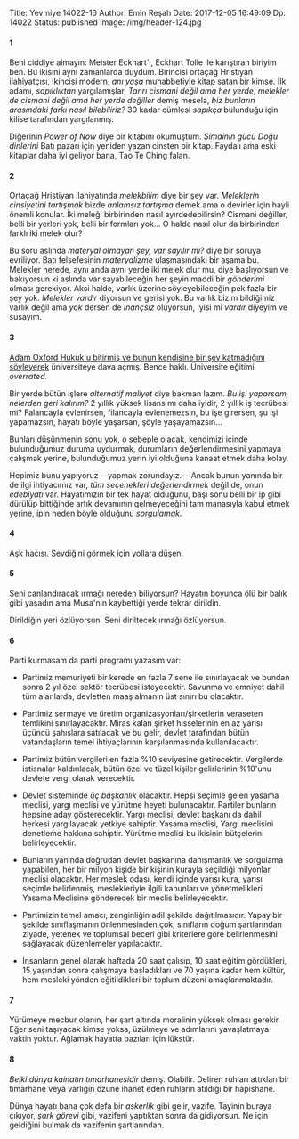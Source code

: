 Title: Yevmiye 14022-16
Author: Emin Reşah
Date:  2017-12-05 16:49:09
Dp: 14022
Status: published
Image: /img/header-124.jpg

#### 1

Beni ciddiye almayın: Meister Eckhart'ı, Eckhart Tolle ile karıştıran biriyim
ben. Bu ikisini aynı zamanlarda duydum. Birincisi ortaçağ Hristiyan
ilahiyatçısı, ikincisi modern, *anı yaşa* muhabbetiyle kitap satan bir kimse.
İlk adamı, *sapıklıktan* yargılamışlar, *Tanrı cismani değil ama her yerde,
melekler de cismani değil ama her yerde değiller* demiş mesela, *biz bunların
arasındaki farkı nasıl bilebiliriz?* 30 kadar cümlesi *sapıkça* bulunduğu için
kilise tarafından yargılanmış.

Diğerinin *Power of Now* diye bir kitabını okumuştum. *Şimdinin gücü* *Doğu
dinlerini* Batı pazarı için yeniden yazan cinsten bir kitap. Faydalı ama eski
kitaplar daha iyi geliyor bana, Tao Te Ching falan. 

#### 2

Ortaçağ Hristiyan ilahiyatında *melekbilim* diye bir şey var. *Meleklerin
cinsiyetini tartışmak* bizde *anlamsız tartışma* demek ama o devirler için hayli
önemli konular. İki meleği birbirinden nasıl ayırdedebilirsin? Cismani değiller,
belli bir yerleri yok, belli bir formları yok... O halde nasıl olur da
birbirinden farklı iki melek olur?

Bu soru aslında *materyal olmayan şey, var sayılır mı?* diye bir soruya evriliyor.
Batı felsefesinin *materyalizme* ulaşmasındaki bir aşama bu. Melekler nerede,
aynı anda aynı yerde iki melek olur mu, diye başlıyorsun ve bakıyorsun ki
aslında var sayabileceğin her şeyin maddi bir *gönderimi* olması gerekiyor. Aksi
halde, varlık üzerine söyleyebileceğin pek fazla bir şey yok. *Melekler vardır*
diyorsun ve gerisi yok. Bu varlık bizim bildiğimiz varlık değil ama *yok* dersen
de *inançsız* oluyorsun, iyisi mi *vardır* diyeyim ve susayım.


#### 3

[Adam Oxford Hukuk'u bitirmiş ve bunun kendisine bir şey katmadığını
söyleyerek](https://t.co/6MHiOiRK6Y) üniversiteye dava açmış. Bence haklı.
Üniversite eğitimi *overrated.*

Bir yerde bütün işlere *alternatif maliyet* diye bakman lazım. *Bu işi yaparsam,
nelerden geri kalırım?* 2 yıllık yüksek lisans mı daha iyidir, 2 yıllık iş
tecrübesi mi? Falancayla evlenirsen, filancayla evlenemezsin, bu işe girersen,
şu işi yapamazsın, hayatı böyle yaşarsan, şöyle yaşayamazsın...

Bunları düşünmenin sonu yok, o sebeple olacak, kendimizi içinde bulunduğumuz
duruma uydurmak, durumların değerlendirmesini yapmaya çalışmak yerine,
bulunduğumuz yerin iyi olduğuna kanaat etmek daha kolay. 

Hepimiz bunu yapıyoruz --yapmak zorundayız.-- Ancak bunun yanında bir de ilgi
ihtiyacımız var, *tüm seçenekleri değerlendirmek* değil de, onun *edebiyatı*
var. Hayatımızın bir tek hayat olduğunu, başı sonu belli bir ip gibi dürülüp
bittiğinde artık devamının gelmeyeceğini tam manasıyla kabul etmek yerine, ipin
neden böyle olduğunu *sorgulamak.*

#### 4

Aşk hacısı. Sevdiğini görmek için yollara düşen. 

#### 5

Seni canlandıracak ırmağı nereden biliyorsun? Hayatın boyunca ölü bir balık gibi
yaşadın ama Musa'nın kaybettiği yerde tekrar dirildin.

Dirildiğin yeri özlüyorsun. Seni diriltecek ırmağı özlüyorsun.

#### 6

Parti kurmasam da parti programı yazasım var: 

- Partimiz memuriyeti bir kerede en fazla 7 sene ile sınırlayacak ve bundan
  sonra 2 yıl özel sektör tecrübesi isteyecektir. Savunma ve emniyet dahil tüm
  alanlarda, devletten maaş almanın üst sınırı bu olacaktır. 
  
- Partimiz sermaye ve üretim organizasyonları/şirketlerin veraseten temlikini
  sınırlayacaktır. Miras kalan şirket hisselerinin en az yarısı üçüncü şahıslara
  satılacak ve bu gelir, devlet tarafından bütün vatandaşların temel
  ihtiyaçlarının karşılanmasında kullanılacaktır. 
  
- Partimiz bütün vergileri en fazla %10 seviyesine getirecektir. Vergilerde
  istisnalar kaldırılacak, bütün özel ve tüzel kişiler gelirlerinin %10'unu
  devlete vergi olarak verecektir.
  
- Devlet sisteminde *üç başkanlık* olacaktır. Hepsi seçimle gelen yasama
  meclisi, yargı meclisi ve yürütme heyeti bulunacaktır. Partiler bunların
  hepsine aday gösterecektir. Yargı meclisi, devlet başkanı da dahil herkesi
  yargılayacak yetkiye sahiptir. Yasama meclisi, Yargı meclisini denetleme
  hakkına sahiptir. Yürütme meclisi bu ikisinin bütçelerini belirleyecektir. 
  
- Bunların yanında doğrudan devlet başkanına danışmanlık ve sorgulama yapabilen,
  her bir milyon kişide bir kişinin kurayla seçildiği milyonlar meclisi
  olacaktır. Her meslek odası, kendi içinde yarısı kura, yarısı seçimle
  belirlenmiş, meslekleriyle ilgili kanunları ve yönetmelikleri Yasama Meclisine
  gönderecek bir meclis belirleyecektir. 
  
- Partimizin temel amacı, zenginliğin adil şekilde dağıtılmasıdır. Yapay bir
  şekilde sınıflaşmanın önlenmesinden çok, sınıfların doğum şartlarından ziyade,
  yetenek ve toplumsal beceri gibi kriterlere göre belirlenmesini sağlayacak
  düzenlemeler yapılacaktır.

- İnsanların genel olarak haftada 20 saat çalışıp, 10 saat eğitim gördükleri, 15
  yaşından sonra çalışmaya başladıkları ve 70 yaşına kadar hem kültür, hem
  mesleki yönden eğitildikleri bir toplum düzeni amaçlanmaktadır. 

#### 7

Yürümeye mecbur olanın, her şart altında moralinin yüksek olması gerekir. Eğer
seni taşıyacak kimse yoksa, üzülmeye ve adımlarını yavaşlatmaya vaktin yoktur.
Ağlamak hayatta bazıları için lükstür. 

#### 8

*Belki dünya kainatın tımarhanesidir* demiş. Olabilir. Deliren ruhları attıkları
bir tımarhane veya varlığın özüne ihanet eden ruhların atıldığı bir hapishane. 

Dünya hayatı bana çok defa bir *askerlik* gibi gelir, vazife. Tayinin buraya
çıkıyor, *şark görevi* gibi, vazifeni yaptıktan sonra da gidiyorsun. Ne için
geldiğini bulmak da vazifenin şartlarından.
